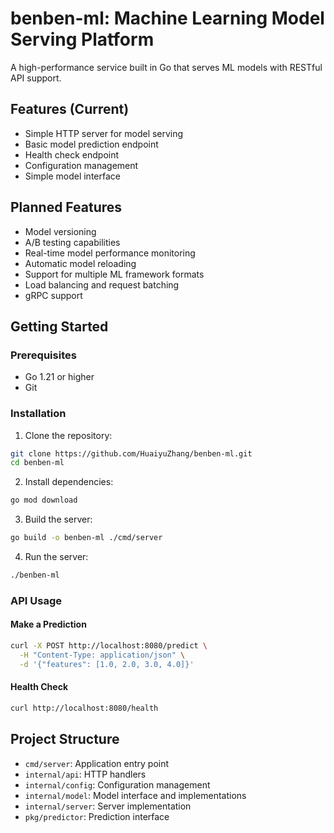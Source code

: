 # benben-ml: Machine Learning Model Serving Platform

A high-performance service built in Go that serves ML models with RESTful API support.

## Features (Current)
- Simple HTTP server for model serving
- Basic model prediction endpoint
- Health check endpoint
- Configuration management
- Simple model interface

## Planned Features
- Model versioning
- A/B testing capabilities
- Real-time model performance monitoring
- Automatic model reloading
- Support for multiple ML framework formats
- Load balancing and request batching
- gRPC support

## Getting Started

### Prerequisites
- Go 1.21 or higher
- Git

### Installation
1. Clone the repository:
```bash
git clone https://github.com/HuaiyuZhang/benben-ml.git
cd benben-ml
```

2. Install dependencies:
```bash
go mod download
```

3. Build the server:
```bash
go build -o benben-ml ./cmd/server
```

4. Run the server:
```bash
./benben-ml
```

### API Usage

#### Make a Prediction
```bash
curl -X POST http://localhost:8080/predict \
  -H "Content-Type: application/json" \
  -d '{"features": [1.0, 2.0, 3.0, 4.0]}'
```

#### Health Check
```bash
curl http://localhost:8080/health
```

## Project Structure
- `cmd/server`: Application entry point
- `internal/api`: HTTP handlers
- `internal/config`: Configuration management
- `internal/model`: Model interface and implementations
- `internal/server`: Server implementation
- `pkg/predictor`: Prediction interface
